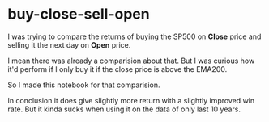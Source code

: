 # buy-close-sell-open
I was trying to compare the returns of buying the SP500 on **Close** price and selling it the next day on **Open** price.

I mean there was already a comparision about that. But I was curious how it'd perform if I only buy it if the close price is above the EMA200.

So I made this notebook for that comparision.

In conclusion it does give slightly more return with a slightly improved win rate. But it kinda sucks when using it on the data of only last 10 years.
